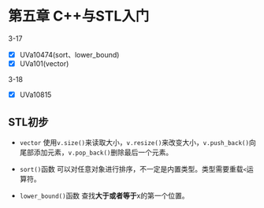 # 第五章 C++与STL入门

3-17
- [x] UVa10474(sort、lower_bound)
- [x] UVa101(vector)

3-18
- [x] UVa10815

## STL初步

- `vector`
  使用`v.size()`来读取大小，`v.resize()`来改变大小，`v.push_back()`向尾部添加元素，`v.pop_back()`删除最后一个元素。

- `sort()`函数
  可以对任意对象进行排序，不一定是内置类型。类型需要重载`<`运算符。

- `lower_bound()`函数
  查找**大于或者等于**x的第一个位置。
